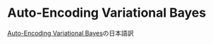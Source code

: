 # Auto-Encoding Variational Bayes


[Auto-Encoding Variational Bayes](https://arxiv.org/abs/1312.6114)の日本語訳

